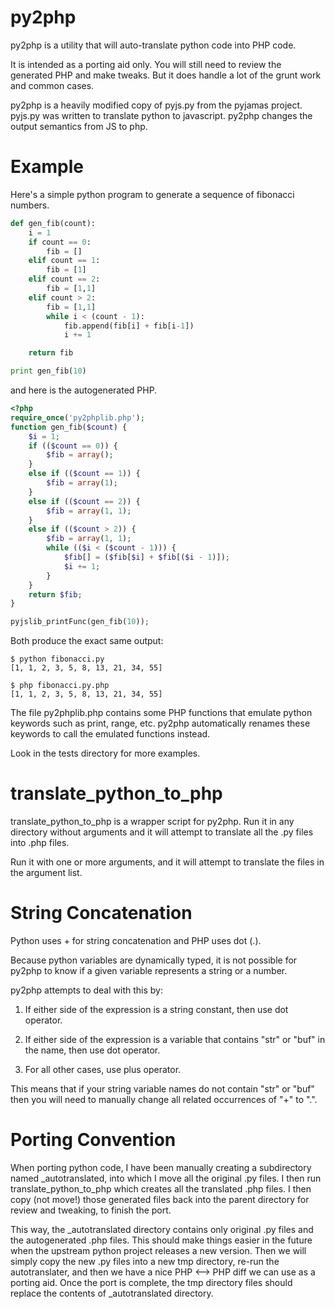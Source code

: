 # py2php

py2php is a utility that will auto-translate python code into PHP code.

It is intended as a porting aid only. You will still need to review the
generated PHP and make tweaks. But it does handle a lot of the grunt work
and common cases.

py2php is a heavily modified copy of pyjs.py from the pyjamas project.
pyjs.py was written to translate python to javascript. py2php changes the
output semantics from JS to php.

# Example

Here's a simple python program to generate a sequence of fibonacci numbers.

```python
def gen_fib(count):
    i = 1
    if count == 0:
        fib = []
    elif count == 1:
        fib = [1]
    elif count == 2:
        fib = [1,1]
    elif count > 2:
        fib = [1,1]
        while i < (count - 1):
            fib.append(fib[i] + fib[i-1])
            i += 1

    return fib

print gen_fib(10)
```

and here is the autogenerated PHP.

```php
<?php
require_once('py2phplib.php');
function gen_fib($count) {
    $i = 1;
    if (($count == 0)) {
        $fib = array();
    }
    else if (($count == 1)) {
        $fib = array(1);
    }
    else if (($count == 2)) {
        $fib = array(1, 1);
    }
    else if (($count > 2)) {
        $fib = array(1, 1);
        while (($i < ($count - 1))) {
            $fib[] = ($fib[$i] + $fib[($i - 1)]);
            $i += 1;
        }
    }
    return $fib;
}

pyjslib_printFunc(gen_fib(10));
```

Both produce the exact same output:

```
$ python fibonacci.py 
[1, 1, 2, 3, 5, 8, 13, 21, 34, 55]
```

```
$ php fibonacci.py.php 
[1, 1, 2, 3, 5, 8, 13, 21, 34, 55]
```

The file py2phplib.php contains some PHP functions that emulate python keywords
such as print, range, etc.  py2php automatically renames these keywords to call
the emulated functions instead.

Look in the tests directory for more examples.


# translate_python_to_php

translate_python_to_php is a wrapper script for py2php.  Run it in any directory
without arguments and it will attempt to translate all the .py files into .php
files.

Run it with one or more arguments, and it will attempt to translate the files in
the argument list.

# String Concatenation

Python uses + for string concatenation and PHP uses dot (.).

Because python variables are dynamically typed, it is not possible for py2php to
know if a given variable represents a string or a number.

py2php attempts to deal with this by:

1) If either side of the expression is a string constant, then use dot operator.

2) If either side of the expression is a variable that contains "str" or "buf"
in the name, then use dot operator.

3) For all other cases, use plus operator.

This means that if your string variable names do not contain "str" or "buf" then
you will need to manually change all related occurrences of "+" to ".".

# Porting Convention

When porting python code, I have been manually creating a subdirectory
named _autotranslated, into which I move all the original .py files.  I
then run translate_python_to_php which creates all the translated .php files. I
then copy (not move!) those generated files back into the parent directory for
review and tweaking, to finish the port.

This way, the _autotranslated directory contains only original .py files
and the autogenerated .php files. This should make things easier in the future
when the upstream python project releases a new version. Then we will simply
copy the new .py files into a new tmp directory, re-run the autotranslater, and
then we have a nice PHP <--> PHP diff we can use as a porting aid. Once the port
is complete, the tmp directory files should replace the contents of
_autotranslated directory.


